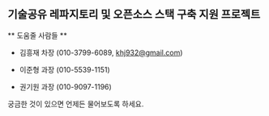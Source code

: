 ## 기술공유 레파지토리 및 오픈소스 스택 구축 지원 프로젝트 


** 도움줄 사람들 **

  * 김흥재 차장 (010-3799-6089, khj932@gmail.com)

  * 이준형 과장 (010-5539-1151) 

  * 권기원 과장 (010-9097-1196)

  궁금한 것이 있으면 언제든 물어보도록 하세요.
